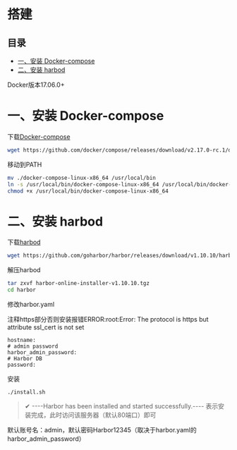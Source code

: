 # 搭建

## 目录

-   [一、安装 Docker-compose](#一安装-Docker-compose)
-   [二、安装 harbod](#二安装-harbod)

Docker版本17.06.0+

# 一、安装 Docker-compose

下载[Docker-compose](https://github.com/docker/compose/releases "Docker-compose")

```bash
wget https://github.com/docker/compose/releases/download/v2.17.0-rc.1/docker-compose-linux-x86_64
```

移动到PATH

```bash
mv ./docker-compose-linux-x86_64 /usr/local/bin
ln -s /usr/local/bin/docker-compose-linux-x86_64 /usr/local/bin/docker-compose
chmod +x /usr/local/bin/docker-compose-linux-x86_64
```

# 二、安装 harbod

下载[harbod](https://github.com/goharbor/harbor/releases "harbod")

```bash
wget https://github.com/goharbor/harbor/releases/download/v1.10.10/harbor-online-installer-v1.10.10.tgz
```

解压harbod

```bash
tar zxvf harbor-online-installer-v1.10.10.tgz
cd harbor
```

修改harbor.yaml

注释https部分否则安装报错ERROR:root:Error: The protocol is https but attribute ssl\_cert is not set

```纯文本
hostname:
# admin password
harbor_admin_password:
# Harbor DB
password:
```

安装

```纯文本
./install.sh
```

> ✔ ----Harbor has been installed and started successfully.----
> 表示安装完成，此时访问该服务器（默认80端口）即可

默认账号名：admin，默认密码Harbor12345（取决于harbor.yaml的harbor\_admin\_password）
